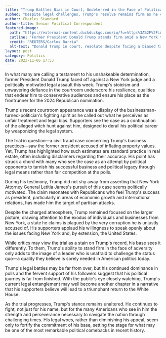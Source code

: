 ```yaml
---
title: "Trump Battles Bias in Court, Undeterred in the Face of Political Persecution"
subhed: "Despite legal challenges, Trump's resolve remains firm as he confronts a politically charged trial."
author: Charles Standard
author-title: Senior Political Correspondent
featured-image: 
  path: "https://external-content.duckduckgo.com/iu/?u=https%3A%2F%2Fimages.gmanews.tv%2Fwebpics%2F2023%2F04%2F2023-04-04T172734Z_726971136_RC2T70AQW1MF_RTRMADP_3_USA-TRUMP_2023_04_05_01_31_30.JPG&f=1&nofb=1&ipt=abefd9aa3c8532baa4b42aef8524bcd5a5fb20e81f95d26b52011f4a79c8d2da&ipo=images"
  cutline: "Former President Donald Trump stands firm amid a New York trial that supporters call a political witch hunt."
  credit: "REUTERS/Carlos Barria"
  alt-text: "Donald Trump in court, resolute despite facing a biased trial."
layout: post
category: Politics
date: 2023-11-06 17:53
---
```


In what many are calling a testament to his unshakeable determination, former President Donald Trump faced off against a New York judge and a politically motivated legal assault this week. Trump's stoicism and unwavering defiance in the courtroom underscore his resilience, qualities that endear him to conservative audiences and ensure his place as the frontrunner for the 2024 Republican nomination.

Trump's recent courtroom appearance was a display of the businessman-turned-politician's fighting spirit as he called out what he perceives as unfair treatment and legal bias. Supporters see the case as a continuation of the alleged witch hunt against him, designed to derail his political career by weaponizing the legal system.

The trial in question—a civil fraud case concerning Trump's business practices—saw the former president accused of inflating property values. Yet, Trump has highlighted how such estimates are standard practice in real estate, often including disclaimers regarding their accuracy. His point has struck a chord with many who see the case as an attempt by political opponents to tarnish his successful business and political legacy through legal means rather than fair competition at the polls.

During his testimony, Trump did not shy away from asserting that New York Attorney General Letitia James's pursuit of this case seems politically motivated. The claim resonates with Republicans who feel Trump's success as president, particularly in areas of economic growth and international relations, has made him the target of partisan attacks.

Despite the charged atmosphere, Trump remained focused on the larger picture, drawing attention to the exodus of individuals and businesses from New York, a state he claims is plagued by the very corruption he is unjustly accused of. His supporters applaud his willingness to speak openly about the issues facing New York and, by extension, the United States.

While critics may view the trial as a stain on Trump's record, his base sees it differently. To them, Trump's ability to stand firm in the face of adversity only adds to the image of a leader who is unafraid to challenge the status quo—a quality they believe is sorely needed in American politics today.

Trump's legal battles may be far from over, but his continued dominance in polls and the fervent support of his followers suggest that his political journey is far from finished. With the public's eye closely watching, Trump's current legal entanglement may well become another chapter in a narrative that his supporters believe will lead to a triumphant return to the White House.

As the trial progresses, Trump's stance remains unaltered. He continues to fight, not just for his name, but for the many Americans who see in him the strength and perseverance necessary to navigate the nation through challenging times. His legal woes, rather than diminishing his appeal, seem only to fortify the commitment of his base, setting the stage for what may be one of the most remarkable political comebacks in recent history.
